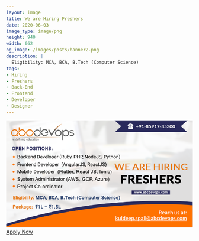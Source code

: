 ```yaml
---
layout: image
title: We are Hiring Freshers
date: 2020-06-03
image_type: image/png
height: 940
width: 662
og_image: /images/posts/banner2.png
description: |
  Eligibility: MCA, BCA, B.Tech (Computer Science)
tags:
- Hiring
- Freshers
- Back-End
- Frontend
- Developer
- Designer
---
```



<!--more-->
![We are hiring Freshers](/images/posts/banner2.png)
<a href="/career.html#carrier-form" class="button mt-20">Apply Now</a>